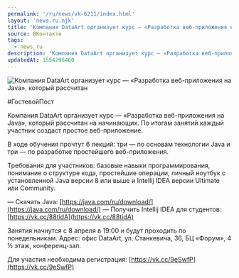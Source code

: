 ```yaml
---
permalink: '/ru/news/vk-6211/index.html'
layout: 'news.ru.njk'
title: 'Компания DataArt организует курс — «Разработка веб-приложения на Java», который рассчитан на'
source: ВКонтакте
tags:
  - news_ru
description: 'Компания DataArt организует курс — «Разработка веб-приложения на Java», который рассчитан'
updatedAt: 1554296460
---
```

![Компания DataArt организует курс — «Разработка веб-приложения на Java», который рассчитан](https://sun9-50.userapi.com/impf/c844616/v844616966/1e3d2c/bCOJWT4bMPQ.jpg?size=1280x855&quality=96&sign=f5802292b719ebafc581d379f07a8284&c_uniq_tag=NXOBlhCn4xoCNZxY09zbxCKRD9yFjI365OhEv1A2E-I&type=album)

#ГостевойПост

Компания DataArt организует курс — «Разработка веб-приложения на Java», который рассчитан на начинающих. По итогам занятий каждый участник создаст простое веб-приложение.

В ходе обучения прочтут 6 лекций: три — по основам технологии Java и три — по разработке простейшего веб-приложения.

Требования для участников: базовые навыки программирования, понимание о структуре кода, простейшие операции, личный ноутбук с установленной Java версии 8 или выше и Intellij IDEA версии Ultimate или Community.

— Скачать Java: [https://java.com/ru/download/](https://java.com/ru/download/)
— Получить Intellij IDEA для студентов: [https://vk.cc/88tidA](https://vk.cc/88tidA)

Занятия начнутся с 8 апреля в 19:00 и будут проходить по понедельникам. Адрес: офис DataArt, ул. Станкевича, 36, БЦ «Форум», 4 ½ этаж, конференц-зал.

Для участия необходима регистрация: [https://vk.cc/9eSwfP](https://vk.cc/9eSwfP)
